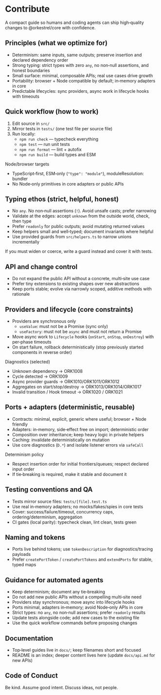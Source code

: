 # Contribute

A compact guide so humans and coding agents can ship high‑quality changes to @orkestrel/core with confidence.

## Principles (what we optimize for)
- Determinism: same inputs, same outputs; preserve insertion and declared dependency order
- Strong typing: strict types with zero `any`, no non‑null assertions, and honest boundaries
- Small surface: minimal, composable APIs; real use cases drive growth
- Portability: browser + Node compatible by default; in‑memory adapters in core
- Predictable lifecycles: sync providers, async work in lifecycle hooks with timeouts

## Quick workflow (how to work)
1) Edit source in `src/`
2) Mirror tests in `tests/` (one test file per source file)
3) Run locally:
   - `npm run check` — typecheck everything
   - `npm test` — run unit tests
   - `npm run format` — lint + autofix
   - `npm run build` — build types and ESM

Node/browser targets
- TypeScript‑first, ESM‑only (`"type": "module"`), moduleResolution: bundler
- No Node‑only primitives in core adapters or public APIs

## Typing ethos (strict, helpful, honest)
- No `any`. No non‑null assertions (`!`). Avoid unsafe casts; prefer narrowing
- Validate at the edges: accept `unknown` from the outside world, check, then type
- Prefer `readonly` for public outputs; avoid mutating returned values
- Keep helpers small and well‑typed; document invariants where helpful
- Use provided guards from `src/helpers.ts` to narrow unions incrementally

If you must widen or coerce, write a guard instead and cover it with tests.

## API and change control
- Do not expand the public API without a concrete, multi‑site use case
- Prefer tiny extensions to existing shapes over new abstractions
- Keep ports stable; evolve via narrowly scoped, additive methods with rationale

## Providers and lifecycle (core constraints)
- Providers are synchronous only
  - `useValue`: must not be a Promise (sync only)
  - `useFactory`: must not be `async` and must not return a Promise
- Move async work to `Lifecycle` hooks (`onStart`, `onStop`, `onDestroy`) with per‑phase timeouts
- On start failure, rollback deterministically (stop previously started components in reverse order)

Diagnostics (selected)
- Unknown dependency → ORK1008
- Cycle detected → ORK1009
- Async provider guards → ORK1010/ORK1011/ORK1012
- Aggregates on start/stop/destroy → ORK1013/ORK1014/ORK1017
- Invalid transition / Hook timeout → ORK1020 / ORK1021

## Ports + adapters (deterministic, reusable)
- Contracts: minimal, explicit, generic where useful; browser + Node friendly
- Adapters: in‑memory, side‑effect free on import; deterministic order
- Composition over inheritance; keep heavy logic in private helpers
- Caching: invalidate deterministically on mutation
- Use core diagnostics (`D.*`) and isolate listener errors via `safeCall`

Determinism policy
- Respect insertion order for initial frontiers/queues; respect declared input order
- If tie‑breaking is required, make it stable and document it

## Testing conventions and QA
- Tests mirror source files: `tests/[file].test.ts`
- Use real in‑memory adapters; no mocks/fakes/spies in core tests
- Cover: success/failure/timeout, concurrency caps, ordering/determinism, aggregation
- CI gates (local parity): typecheck clean, lint clean, tests green

## Naming and tokens
- Ports live behind tokens; use `tokenDescription` for diagnostics/tracing payloads
- Prefer `createPortToken` / `createPortTokens` and `extendPorts` for stable, typed maps

## Guidance for automated agents
- Keep determinism; document any tie‑breaking
- Do not add new public APIs without a compelling multi‑site need
- Providers stay synchronous; move async into lifecycle hooks
- Ports minimal, adapters in‑memory; avoid Node‑only APIs in core
- Strict types: no `any`, no non‑null assertions; prefer `readonly` results
- Update tests alongside code; add new cases to the existing file
- Use the quick workflow commands before proposing changes

## Documentation
- Top‑level guides live in `docs/`; keep filenames short and focused
- README is an index; deeper content lives here (update `docs/api.md` for new APIs)

## Code of Conduct
Be kind. Assume good intent. Discuss ideas, not people.
